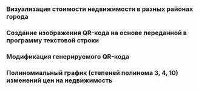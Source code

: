### Визуализация стоимости недвижимости в разных районах города  
### Создание изображения QR-кода на основе переданной в программу текстовой строки  
### Модификация генерируемого QR-кода  
### Полиномиальный график (степеней полинома 3, 4, 10) изменений цен на недвижимость
